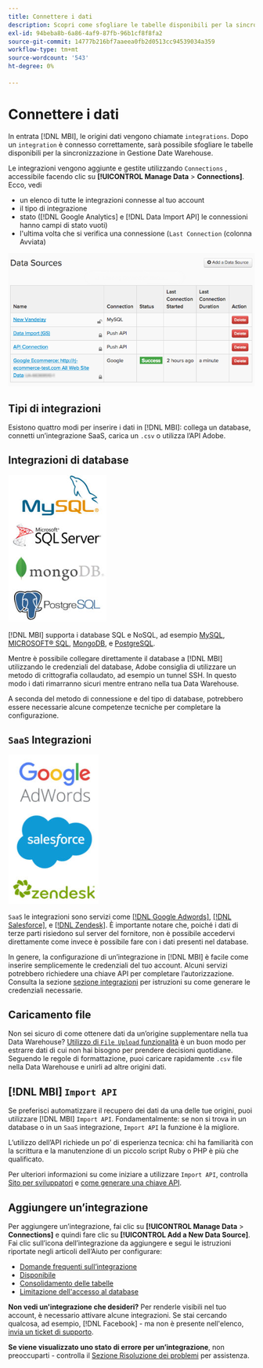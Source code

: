 ```yaml
---
title: Connettere i dati
description: Scopri come sfogliare le tabelle disponibili per la sincronizzazione in Data Warehouse Manager.
exl-id: 94beba8b-6a86-4af9-87fb-96b1cf8f8fa2
source-git-commit: 14777b216bf7aaeea0fb2d0513cc94539034a359
workflow-type: tm+mt
source-wordcount: '543'
ht-degree: 0%

---
```


# Connettere i dati

In entrata [!DNL MBI], le origini dati vengono chiamate `integrations`. Dopo un `integration` è connesso correttamente, sarà possibile sfogliare le tabelle disponibili per la sincronizzazione in Gestione Date Warehouse.

Le integrazioni vengono aggiunte e gestite utilizzando `Connections` , accessibile facendo clic su **[!UICONTROL Manage Data** > **Connections]**. Ecco, vedi
* un elenco di tutte le integrazioni connesse al tuo account
* il tipo di integrazione
* stato ([!DNL Google Analytics] e [!DNL Data Import API] le connessioni hanno campi di stato vuoti)
* l&#39;ultima volta che si verifica una connessione (`Last Connection` (colonna Avviata)

![Dati\_Sources\_Table.png](../../../assets/Data_Sources_Table.png)

## Tipi di integrazioni

Esistono quattro modi per inserire i dati in [!DNL MBI]: collega un database, connetti un’integrazione SaaS, carica un `.csv` o utilizza l’API Adobe.

## Integrazioni di database

![Database\_icons.jpg](../../../assets/Database_icons.jpg)

[!DNL MBI] supporta i database SQL e NoSQL, ad esempio [MySQL](../../importing-data/integrations/mysql-via-ssh-tunnel.md), [MICROSOFT® SQL](../integrations/microsoft-sql-server.md), [MongoDB](../integrations/mongodb-via-ssh-tunnel.md), e [PostgreSQL](../integrations/postgresql.md).

Mentre è possibile collegare direttamente il database a [!DNL MBI] utilizzando le credenziali del database, Adobe consiglia di utilizzare un metodo di crittografia collaudato, ad esempio un tunnel SSH. In questo modo i dati rimarranno sicuri mentre entrano nella tua Data Warehouse.

A seconda del metodo di connessione e del tipo di database, potrebbero essere necessarie alcune competenze tecniche per completare la configurazione.

## `SaaS` Integrazioni

![](../../../assets/SaaS_icons.jpg)

`SaaS` le integrazioni sono servizi come [[!DNL Google Adwords]](../integrations/google-adwords.md), [[!DNL Salesforce]](../integrations/salesforce.md), e [[!DNL Zendesk]](../integrations/zendesk.md). È importante notare che, poiché i dati di terze parti risiedono sul server del fornitore, non è possibile accedervi direttamente come invece è possibile fare con i dati presenti nel database.

In genere, la configurazione di un’integrazione in [!DNL MBI] è facile come inserire semplicemente le credenziali del tuo account. Alcuni servizi potrebbero richiedere una chiave API per completare l’autorizzazione. Consulta la sezione [sezione integrazioni](../integrations/integrations.md) per istruzioni su come generare le credenziali necessarie.

## Caricamento file

Non sei sicuro di come ottenere dati da un’origine supplementare nella tua Data Warehouse? [Utilizzo di `File Upload` funzionalità](../connecting-data/using-file-uploader.md) è un buon modo per estrarre dati di cui non hai bisogno per prendere decisioni quotidiane. Seguendo le regole di formattazione, puoi caricare rapidamente `.csv` file nella Data Warehouse e unirli ad altre origini dati.

## [!DNL MBI] `Import API`

Se preferisci automatizzare il recupero dei dati da una delle tue origini, puoi utilizzare [!DNL MBI] `Import API`. Fondamentalmente: se non si trova in un database o in un `SaaS` integrazione, `Import API` la funzione è la migliore.

L’utilizzo dell’API richiede un po’ di esperienza tecnica: chi ha familiarità con la scrittura e la manutenzione di un piccolo script Ruby o PHP è più che qualificato.

Per ulteriori informazioni su come iniziare a utilizzare `Import API`, controlla [Sito per sviluppatori](https://developer.adobe.com/commerce/services/reporting/) e [come generare una chiave API](https://developer.adobe.com/commerce/services/reporting/import-api/).

## Aggiungere un’integrazione

Per aggiungere un’integrazione, fai clic su **[!UICONTROL Manage Data** > **Connections]** e quindi fare clic su **[!UICONTROL Add a New Data Source]**. Fai clic sull’icona dell’integrazione da aggiungere e segui le istruzioni riportate negli articoli dell’Aiuto per configurare:

* [Domande frequenti sull’integrazione](https://support.magento.com/hc/en-us/sections/360003161871-Integration-FAQ)
* [Disponibile ](../integrations/integrations.md)
* [Consolidamento delle tabelle](../../../best-practices/consolidating-your-tables.md)
* [Limitazione dell&#39;accesso al database](../../../administrator/account-management/restrict-db-access.md)

**Non vedi un&#39;integrazione che desideri?** Per renderle visibili nel tuo account, è necessario attivare alcune integrazioni. Se stai cercando qualcosa, ad esempio, [!DNL Facebook] - ma non è presente nell&#39;elenco, [invia un ticket di supporto](https://experienceleague.adobe.com/docs/commerce-knowledge-base/kb/troubleshooting/miscellaneous/mbi-service-policies.html?lang=en).

**Se viene visualizzato uno stato di errore per un’integrazione**, non preoccuparti - controlla il [Sezione Risoluzione dei problemi](https://support.magento.com/hc/en-us/sections/360003078151) per assistenza.
